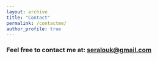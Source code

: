 ```yaml
---
layout: archive
title: "Contact"
permalink: /contactme/
author_profile: true
---
```


### Feel free to contact me at: <seralouk@gmail.com>